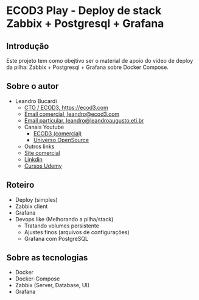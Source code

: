 # ECOD3 Play - Deploy de stack Zabbix + Postgresql + Grafana

## Introdução

Este projeto tem como obejtivo ser o material de apoio do video de deploy
da pilha: Zabbix + Postgresql + Grafana sobre Docker Compose.


## Sobre o autor

- Leandro Bucardi
    - [CTO / ECOD3, <https://ecod3.com> ](https://ecod3.com)
    - [Email comercial, <leandro@ecod3.com> ](mailto:leandro@ecod3.com)
    - [Email particular, <leandro@leandroaugusto.eti.br> ](mailto:leandro@leandroaugusto.eti.br)
    - Canais Youtube
        - [ECOD3 (comercial)](https://www.youtube.com/channel/UCEfxXAAIp5ndiLEJXqqFRmg)
        - [Universo OpenSource](https://www.youtube.com/c/universoopensource)
    - Outros links
    - [Site comercial](https://ecod3.com)
    - [Linkdin](https://www.linkedin.com/in/leandro-augusto-bucardi-3a271126/)
    - [Cursos Udemy](https://www.udemy.com/user/leandro-augusto-bucardi/)

## Roteiro

- Deploy (simples)
- Zabbix client
- Grafana
- Devops like (Melhorando a pilha/stack)
    - Tratando volumes persistente
    - Ajustes finos (arquivos de configurações)
    - Grafana com PostgreSQL


## Sobre as tecnologias

- Docker
- Docker-Compose
- Zabbix (Server, Database, UI)
- Grafana
